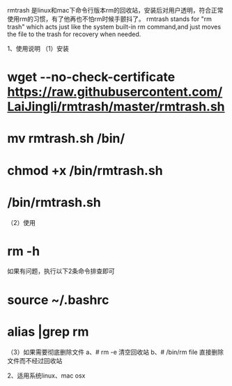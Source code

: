 rmtrash 是linux和mac下命令行版本rm的回收站，安装后对用户透明，符合正常使用rm的习惯，有了他再也不怕rm时候手颤抖了。
rmtrash stands for "rm trash" which acts just like the system built-in rm command,and just moves the file to the trash for recovery when needed.


1、使用说明
（1）安装
# wget --no-check-certificate https://raw.githubusercontent.com/LaiJingli/rmtrash/master/rmtrash.sh
# mv rmtrash.sh /bin/
# chmod +x /bin/rmtrash.sh
# /bin/rmtrash.sh

（2）使用
# rm -h

如果有问题，执行以下2条命令排查即可
# source ~/.bashrc
# alias |grep rm

（3）如果需要彻底删除文件
a、# rm -e 清空回收站
b、# /bin/rm file 直接删除文件而不经过回收站

2、适用系统linux、mac osx

